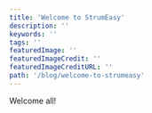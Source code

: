 ```yaml
---
title: 'Welcome to StrumEasy'
description: ''
keywords: ''
tags: ''
featuredImage: ''
featuredImageCredit: ''
featuredImageCreditURL: ''
path: '/blog/welcome-to-strumeasy'
---
```


Welcome all!